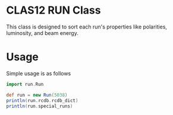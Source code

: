 # CLAS12 RUN Class
This class is designed to sort each run's properties like polarities, luminosity, and beam energy. 

# Usage

Simple usage is as follows

```groovy
import run.Run

def run = new Run(5038)
println(run.rcdb.rcdb_dict)
println(run.special_runs)
```
